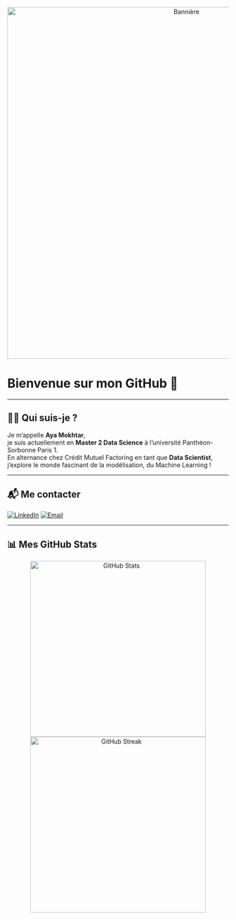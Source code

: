 <!-- ====== Bandeau d’en-tête ====== -->
<p align="center">
  <img src="https://raw.githubusercontent.com/MonPseudo/MonPseudo/main/assets/banner.png" alt="Bannière" width="800"/>
</p>

# Bienvenue sur mon GitHub 🚀

---

## 👩‍💻 Qui suis-je ?

Je m’appelle **Aya Mokhtar**,  
je suis actuellement en **Master 2 Data Science** à l’université Panthéon-Sorbonne Paris 1.  
En alternance chez Crédit Mutuel Factoring en tant que **Data Scientist**,  
j’explore le monde fascinant de la modélisation, du Machine Learning !

---

## 📬 Me contacter

[![LinkedIn](https://img.shields.io/badge/LinkedIn-0077B5?logo=linkedin&logoColor=white&style=flat)](https://www.linkedin.com/in/aya-mokhtar810b4b216/)
[![Email](https://img.shields.io/badge/Email-D14836?logo=gmail&logoColor=white&style=flat)](mokhtar.aya2001@gmail.com)

---

## 📊 Mes GitHub Stats

<p align="center">
  <!-- Carte de statistiques globales -->
  <img src="https://github-readme-stats.vercel.app/api?username=MonPseudo&show_icons=true&theme=dark&count_private=true" alt="GitHub Stats" width="400"/>
  <!-- Carte de streak -->
  <img src="https://github-readme-streak-stats.herokuapp.com/?user=MonPseudo&theme=dark" alt="GitHub Streak" width="400"/>
</p>

